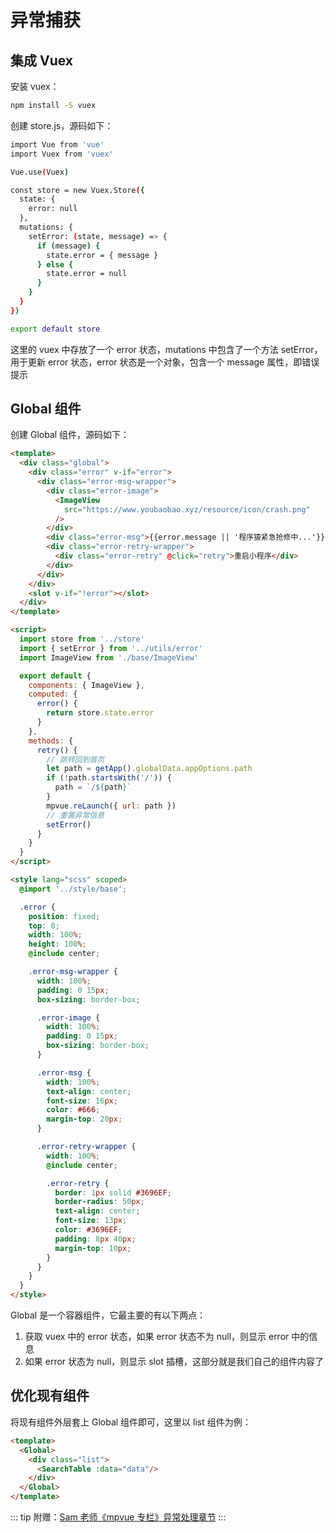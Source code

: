 # 异常捕获

## 集成 Vuex

安装 vuex：

```bash
npm install -S vuex
```

创建 store.js，源码如下：

```bash
import Vue from 'vue'
import Vuex from 'vuex'

Vue.use(Vuex)

const store = new Vuex.Store({
  state: {
    error: null
  },
  mutations: {
    setError: (state, message) => {
      if (message) {
        state.error = { message }
      } else {
        state.error = null
      }
    }
  }
})

export default store
```

这里的 vuex 中存放了一个 error 状态，mutations 中包含了一个方法 setError，用于更新 error 状态，error 状态是一个对象，包含一个 message 属性，即错误提示

## Global 组件

创建 Global 组件，源码如下：

```html
<template>
  <div class="global">
    <div class="error" v-if="error">
      <div class="error-msg-wrapper">
        <div class="error-image">
          <ImageView
            src="https://www.youbaobao.xyz/resource/icon/crash.png"
          />
        </div>
        <div class="error-msg">{{error.message || '程序猿紧急抢修中...'}}</div>
        <div class="error-retry-wrapper">
          <div class="error-retry" @click="retry">重启小程序</div>
        </div>
      </div>
    </div>
    <slot v-if="!error"></slot>
  </div>
</template>

<script>
  import store from '../store'
  import { setError } from '../utils/error'
  import ImageView from './base/ImageView'

  export default {
    components: { ImageView },
    computed: {
      error() {
        return store.state.error
      }
    },
    methods: {
      retry() {
        // 跳转回到首页
        let path = getApp().globalData.appOptions.path
        if (!path.startsWith('/')) {
          path = `/${path}`
        }
        mpvue.reLaunch({ url: path })
        // 重置异常信息
        setError()
      }
    }
  }
</script>

<style lang="scss" scoped>
  @import '../style/base';

  .error {
    position: fixed;
    top: 0;
    width: 100%;
    height: 100%;
    @include center;

    .error-msg-wrapper {
      width: 100%;
      padding: 0 15px;
      box-sizing: border-box;

      .error-image {
        width: 100%;
        padding: 0 15px;
        box-sizing: border-box;
      }

      .error-msg {
        width: 100%;
        text-align: center;
        font-size: 16px;
        color: #666;
        margin-top: 20px;
      }

      .error-retry-wrapper {
        width: 100%;
        @include center;

        .error-retry {
          border: 1px solid #3696EF;
          border-radius: 50px;
          text-align: center;
          font-size: 13px;
          color: #3696EF;
          padding: 8px 40px;
          margin-top: 10px;
        }
      }
    }
  }
</style>
```

Global 是一个容器组件，它最主要的有以下两点：

1. 获取 vuex 中的 error 状态，如果 error 状态不为 null，则显示 error 中的信息
2. 如果 error 状态为 null，则显示 slot 插槽，这部分就是我们自己的组件内容了

## 优化现有组件

将现有组件外层套上 Global 组件即可，这里以 list 组件为例：

```html
<template>
  <Global>
    <div class="list">
      <SearchTable :data="data"/>
    </div>
  </Global>
</template>
```

::: tip
附赠：[Sam 老师《mpvue 专栏》异常处理章节](../dev/error.html)
:::
